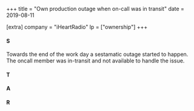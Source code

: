 +++
title = "Own production outage when on-call was in transit"
date = 2019-08-11

[extra]
company = "iHeartRadio"
lp = ["ownership"]
+++

#### S
Towards the end of the work day a sestamatic outage started to happen. The oncall member was in-transit and not available to handle the issue.
#### T
#### A
#### R
